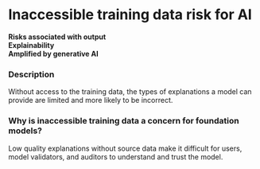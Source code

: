 # Inaccessible training data risk for AI

**Risks associated with output** \
**Explainability** \
**Amplified by generative AI**

### Description

Without access to the training data, the types of explanations a model can provide are limited and more likely to be incorrect.

### Why is inaccessible training data a concern for foundation models?

Low quality explanations without source data make it difficult for users, model validators, and auditors to understand and trust the model.